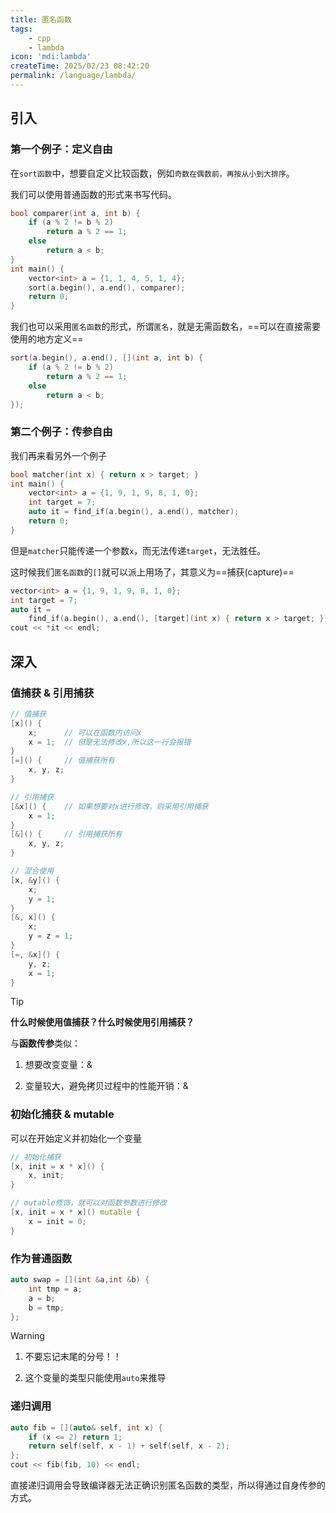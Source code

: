```yaml
---
title: 匿名函数
tags:
    - cpp
    - lambda
icon: 'mdi:lambda'
createTime: 2025/02/23 08:42:20
permalink: /language/lambda/
---
```


## 引入

### 第一个例子：定义自由

在`sort函数`中，想要自定义比较函数，例如`奇数在偶数前，再按从小到大排序`。

我们可以使用普通函数的形式来书写代码。

```cpp
bool comparer(int a, int b) {
    if (a % 2 != b % 2)
        return a % 2 == 1;
    else
        return a < b;
}
int main() {
    vector<int> a = {1, 1, 4, 5, 1, 4};
    sort(a.begin(), a.end(), comparer);
    return 0;
}
```

我们也可以采用`匿名函数`的形式，所谓`匿名`，就是无需函数名，==可以在直接需要使用的地方定义==

```cpp
sort(a.begin(), a.end(), [](int a, int b) {
    if (a % 2 != b % 2)
        return a % 2 == 1;
    else
        return a < b;
});
```

### 第二个例子：传参自由

我们再来看另外一个例子

```cpp
bool matcher(int x) { return x > target; }
int main() {
    vector<int> a = {1, 9, 1, 9, 8, 1, 0};
    int target = 7;
    auto it = find_if(a.begin(), a.end(), matcher);
    return 0;
}
```
但是`matcher`只能传递一个参数`x`，而无法传递`target`，无法胜任。

这时候我们`匿名函数`的`[]`就可以派上用场了，其意义为==捕获(capture)==
```cpp
vector<int> a = {1, 9, 1, 9, 8, 1, 0};
int target = 7;
auto it =
    find_if(a.begin(), a.end(), [target](int x) { return x > target; });
cout << *it << endl;
```

## 深入

### 值捕获 & 引用捕获

```cpp
// 值捕获
[x]() {
    x;      // 可以在函数内访问x
    x = 1;  // 但是无法修改x,所以这一行会报错
}
[=]() {     // 值捕获所有
    x, y, z;
}
```

```cpp
// 引用捕获
[&x]() {    // 如果想要对x进行修改，则采用引用捕获
    x = 1;
}
[&]() {     // 引用捕获所有
    x, y, z;
}
```

```cpp
// 混合使用
[x, &y]() {
    x;
    y = 1;
}
[&, x]() {
    x;
    y = z = 1;
}
[=, &x]() {
    y, z;
    x = 1;
}
```
> [!tip]
> **什么时候使用值捕获？什么时候使用引用捕获？**
> 
> 与**函数传参**类似：
>
> 1. 想要改变变量：&
>
> 2. 变量较大，避免拷贝过程中的性能开销：&

### 初始化捕获 & mutable

可以在开始定义并初始化一个变量

```cpp
// 初始化捕获 
[x, init = x * x]() {
    x, init;
}

// mutable修饰，就可以对函数参数进行修改
[x, init = x * x]() mutable {
    x = init = 0;
}
```

### 作为普通函数

```cpp
auto swap = [](int &a,int &b) {
    int tmp = a;
    a = b;
    b = tmp;
};
```
> [!warning]
> 1. 不要忘记末尾的分号！！
>
> 2. 这个变量的类型只能使用`auto`来推导


### 递归调用

```cpp
auto fib = [](auto& self, int x) {
    if (x <= 2) return 1;
    return self(self, x - 1) + self(self, x - 2);
};
cout << fib(fib, 10) << endl;
```

直接递归调用会导致编译器无法正确识别匿名函数的类型，所以得通过自身传参的方式。